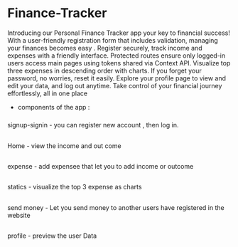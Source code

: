# Finance-Tracker
Introducing our Personal Finance Tracker app 
 your key to financial success! With a user-friendly registration form that includes validation, managing your finances becomes easy . Register securely, track income and expenses with a friendly interface. Protected routes ensure only logged-in users access main pages using tokens shared via Context API. Visualize top three expenses in descending order with charts. If you forget your password, no worries, reset it easily. Explore your profile page to view and edit your data, and log out anytime. Take control of your financial journey effortlessly, all in one place
- components of the app :
#####
signup-signin - you can register new account , then log in.
##
Home - view the income and out come
##
expense - add expensee that let you to add income or outcome
##
statics - visualize the top 3 expense as charts 
##
send money - Let you send money to another users have registered in the website
##
profile - preview the user Data 
